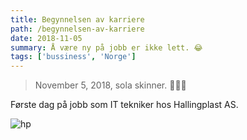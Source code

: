 ```yaml
---
title: Begynnelsen av karriere
path: /begynnelsen-av-karriere
date: 2018-11-05
summary: Å være ny på jobb er ikke lett. 😂
tags: ['bussiness', 'Norge']
---
```

> November 5, 2018, sola skinner. 💼🏃‍♂️

Første dag på jobb som IT tekniker hos Hallingplast AS.

![hp](/images/hpb.jpg)
